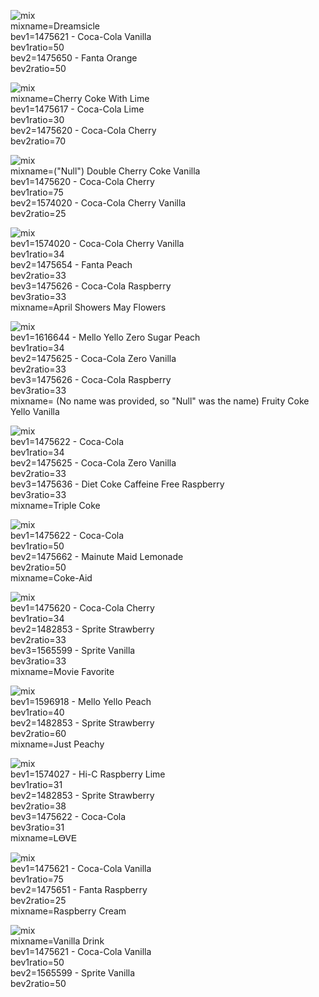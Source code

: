 ![mix](https://i.pinimg.com/564x/d0/76/f8/d076f85c484fa86eb4be20b8cd3872e3.jpg)
<br>mixname=Dreamsicle
<br>bev1=1475621 - Coca-Cola Vanilla
<br>bev1ratio=50
<br>bev2=1475650 - Fanta Orange
<br>bev2ratio=50

![mix](https://i.pinimg.com/564x/ad/0f/26/ad0f268b167519479596d79fde5cd23f.jpg)
<br>mixname=Cherry Coke With Lime
<br>bev1=1475617 - Coca-Cola Lime
<br>bev1ratio=30
<br>bev2=1475620 - Coca-Cola Cherry
<br>bev2ratio=70

![mix](https://i.pinimg.com/564x/2d/84/22/2d8422c3dc6daec53760151dae389dad.jpg)
<br>mixname=("Null") Double Cherry Coke Vanilla
<br>bev1=1475620 - Coca-Cola Cherry
<br>bev1ratio=75
<br>bev2=1574020 - Coca-Cola Cherry Vanilla
<br>bev2ratio=25

![mix](https://i.pinimg.com/564x/b6/fa/ef/b6faefd340bc32f4a06c6c5c59e866a5.jpg)
<br>bev1=1574020 - Coca-Cola Cherry Vanilla
<br>bev1ratio=34
<br>bev2=1475654 - Fanta Peach
<br>bev2ratio=33
<br>bev3=1475626 - Coca-Cola Raspberry
<br>bev3ratio=33
<br>mixname=April Showers May Flowers

![mix](https://i.pinimg.com/564x/c2/51/a0/c251a05c760abac7f80dd35c5f5fb147.jpg)
<br>bev1=1616644 - Mello Yello Zero Sugar Peach
<br>bev1ratio=34
<br>bev2=1475625 - Coca-Cola Zero Vanilla
<br>bev2ratio=33
<br>bev3=1475626 - Coca-Cola Raspberry
<br>bev3ratio=33
<br>mixname= (No name was provided, so "Null" was the name) Fruity Coke Yello Vanilla

![mix](https://i.pinimg.com/564x/c3/9a/30/c39a30456c08820723faae80578fbff6.jpg)
<br>bev1=1475622 - Coca-Cola
<br>bev1ratio=34
<br>bev2=1475625 - Coca-Cola Zero Vanilla
<br>bev2ratio=33
<br>bev3=1475636 - Diet Coke Caffeine Free Raspberry
<br>bev3ratio=33
<br>mixname=Triple Coke

![mix](https://i.pinimg.com/564x/20/c8/42/20c84251808ce771e13ecac888b79b2d.jpg)
<br>bev1=1475622 - Coca-Cola
<br>bev1ratio=50
<br>bev2=1475662 - Mainute Maid Lemonade
<br>bev2ratio=50
<br>mixname=Coke-Aid

![mix](https://i.pinimg.com/564x/85/b0/ab/85b0ab30bc2893da4afbcc8feed161b2.jpg)
<br>bev1=1475620 - Coca-Cola Cherry
<br>bev1ratio=34
<br>bev2=1482853 - Sprite Strawberry
<br>bev2ratio=33
<br>bev3=1565599 - Sprite Vanilla
<br>bev3ratio=33
<br>mixname=Movie Favorite

![mix](https://i.pinimg.com/564x/bc/49/f7/bc49f75b53b4b459d197207177141e0a.jpg)
<br>bev1=1596918 - Mello Yello Peach
<br>bev1ratio=40
<br>bev2=1482853 - Sprite Strawberry
<br>bev2ratio=60
<br>mixname=Just Peachy

![mix](https://i.pinimg.com/564x/62/80/ef/6280ef9ac6a1a59ed2b0f3f51dc24ccd.jpg)
<br>bev1=1574027 - Hi-C Raspberry Lime
<br>bev1ratio=31
<br>bev2=1482853 - Sprite Strawberry
<br>bev2ratio=38
<br>bev3=1475622 - Coca-Cola
<br>bev3ratio=31
<br>mixname=ᏞᎾᏙᎬ

![mix](https://i.pinimg.com/564x/4f/b4/44/4fb444aeb76182e5b68b1d4c188aacf0.jpg)
<br>bev1=1475621 - Coca-Cola Vanilla
<br>bev1ratio=75
<br>bev2=1475651 - Fanta Raspberry
<br>bev2ratio=25
<br>mixname=Raspberry Cream

![mix](https://i.pinimg.com/564x/1a/95/75/1a95753fbefe18361726ab65cec0b312.jpg)
<br>mixname=Vanilla Drink
<br>bev1=1475621 - Coca-Cola Vanilla
<br>bev1ratio=50
<br>bev2=1565599 - Sprite Vanilla
<br>bev2ratio=50
